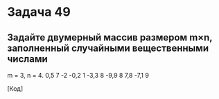 # Задача 49
## Задайте двумерный массив размером m×n, заполненный случайными вещественными числами
m = 3, n = 4. 0,5 7 -2 -0,2 1 -3,3 8 -9,9 8 7,8 -7,1 9


[Код]